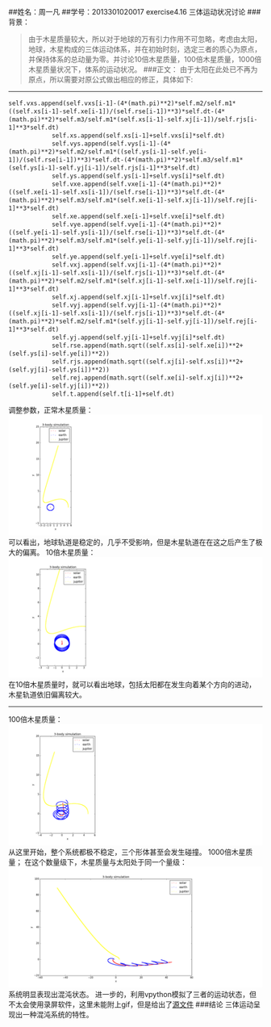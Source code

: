 ##姓名：周一凡
##学号：2013301020017
exercise4.16
三体运动状况讨论
###背景：
>由于木星质量较大，所以对于地球的万有引力作用不可忽略，考虑由太阳，地球，木星构成的三体运动体系，并在初始时刻，选定三者的质心为原点，并保持体系的总动量为零。并讨论10倍木星质量，100倍木星质量，1000倍木星质量状况下，体系的运动状况。
###正文：
由于太阳在此处已不再为原点，所以需要对原公式做出相应的修正，具体如下:

----
```
self.vxs.append(self.vxs[i-1]-(4*(math.pi)**2)*self.m2/self.m1*((self.xs[i-1]-self.xe[i-1])/(self.rse[i-1])**3)*self.dt-(4*(math.pi)**2)*self.m3/self.m1*(self.xs[i-1]-self.xj[i-1])/self.rjs[i-1]**3*self.dt)
            self.xs.append(self.xs[i-1]+self.vxs[i]*self.dt)
            self.vys.append(self.vys[i-1]-(4*(math.pi)**2)*self.m2/self.m1*((self.ys[i-1]-self.ye[i-1])/(self.rse[i-1])**3)*self.dt-(4*(math.pi)**2)*self.m3/self.m1*(self.ys[i-1]-self.yj[i-1])/self.rjs[i-1]**3*self.dt)
            self.ys.append(self.ys[i-1]+self.vys[i]*self.dt)        
            self.vxe.append(self.vxe[i-1]-(4*(math.pi)**2)*((self.xe[i-1]-self.xs[i-1])/(self.rse[i-1])**3)*self.dt-(4*(math.pi)**2)*self.m3/self.m1*(self.xe[i-1]-self.xj[i-1])/self.rej[i-1]**3*self.dt)
            self.xe.append(self.xe[i-1]+self.vxe[i]*self.dt)
            self.vye.append(self.vye[i-1]-(4*(math.pi)**2)*((self.ye[i-1]-self.ys[i-1])/(self.rse[i-1])**3)*self.dt-(4*(math.pi)**2)*self.m3/self.m1*(self.ye[i-1]-self.yj[i-1])/self.rej[i-1]**3*self.dt)
            self.ye.append(self.ye[i-1]+self.vye[i]*self.dt)
            self.vxj.append(self.vxj[i-1]-(4*(math.pi)**2)*((self.xj[i-1]-self.xs[i-1])/(self.rjs[i-1])**3)*self.dt-(4*(math.pi)**2)*self.m2/self.m1*(self.xj[i-1]-self.xe[i-1])/self.rej[i-1]**3*self.dt)
            self.xj.append(self.xj[i-1]+self.vxj[i]*self.dt)
            self.vyj.append(self.vyj[i-1]-(4*(math.pi)**2)*((self.xj[i-1]-self.xs[i-1])/(self.rjs[i-1])**3)*self.dt-(4*(math.pi)**2)*self.m2/self.m1*(self.yj[i-1]-self.yj[i-1])/self.rej[i-1]**3*self.dt)
            self.yj.append(self.yj[i-1]+self.vyj[i]*self.dt)
            self.rse.append(math.sqrt((self.xs[i]-self.xe[i])**2+(self.ys[i]-self.ye[i])**2))
            self.rjs.append(math.sqrt((self.xj[i]-self.xs[i])**2+(self.yj[i]-self.ys[i])**2))
            self.rej.append(math.sqrt((self.xe[i]-self.xj[i])**2+(self.ye[i]-self.yj[i])**2))
            self.t.append(self.t[i-1]+self.dt)

```
调整参数，正常木星质量：
![enter image description here](https://raw.githubusercontent.com/fxdhi/computationalphysics_N2013301020017/master/chapter4/exercise4.16/exercise4.16.1.png)
可以看出，地球轨道是稳定的，几乎不受影响，但是木星轨道在在这之后产生了极大的偏离。
10倍木星质量：
![enter image description here](https://raw.githubusercontent.com/fxdhi/computationalphysics_N2013301020017/master/chapter4/exercise4.16/exercise4.16.2.png)
在10倍木星质量时，就可以看出地球，包括太阳都在发生向着某个方向的进动，木星轨道依旧偏离较大。

------
100倍木星质量：
![enter image description here](https://raw.githubusercontent.com/fxdhi/computationalphysics_N2013301020017/master/chapter4/exercise4.16/exercise4.16.3.png)
从这里开始，整个系统都极不稳定，三个形体甚至会发生碰撞。
1000倍木星质量；
在这个数量级下，木星质量与太阳处于同一个量级：
![enter image description here](https://raw.githubusercontent.com/fxdhi/computationalphysics_N2013301020017/master/chapter4/exercise4.16/exercise4.16.4.png)
系统明显表现出混沌状态。
进一步的，利用vpython模拟了三者的运动状态，但不太会使用录屏软件，这里未能附上gif，但是给出了[源文件](https://github.com/fxdhi/computationalphysics_N2013301020017/blob/master/chapter4/exercise4.16/threebody.py)
###结论
三体运动呈现出一种混沌系统的特性。